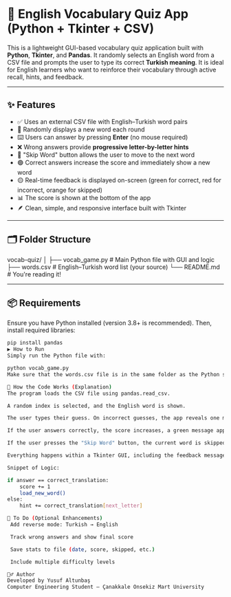 # 🧠 English Vocabulary Quiz App (Python + Tkinter + CSV)

This is a lightweight GUI-based vocabulary quiz application built with **Python**, **Tkinter**, and **Pandas**. It randomly selects an English word from a CSV file and prompts the user to type its correct **Turkish meaning**. It is ideal for English learners who want to reinforce their vocabulary through active recall, hints, and feedback.

---

## ✨ Features

- ✅ Uses an external CSV file with English–Turkish word pairs
- 🎯 Randomly displays a new word each round
- ⌨️ Users can answer by pressing **Enter** (no mouse required)
- ❌ Wrong answers provide **progressive letter-by-letter hints**
- 🔁 "Skip Word" button allows the user to move to the next word
- 🟢 Correct answers increase the score and immediately show a new word
- 🟡 Real-time feedback is displayed on-screen (green for correct, red for incorrect, orange for skipped)
- 📊 The score is shown at the bottom of the app
- 🪶 Clean, simple, and responsive interface built with Tkinter

---

## 🗂️ Folder Structure

vocab-quiz/
│
├── vocab_game.py # Main Python file with GUI and logic
├── words.csv # English–Turkish word list (your source)
└── README.md # You're reading it!

---

## 📦 Requirements

Ensure you have Python installed (version 3.8+ is recommended). Then, install required libraries:

```bash
pip install pandas
▶️ How to Run
Simply run the Python file with:

python vocab_game.py
Make sure that the words.csv file is in the same folder as the Python script.

🧠 How the Code Works (Explanation)
The program loads the CSV file using pandas.read_csv.

A random index is selected, and the English word is shown.

The user types their guess. On incorrect guesses, the app reveals one more letter of the correct Turkish meaning as a hint.

If the user answers correctly, the score increases, a green message appears, and a new word is automatically shown.

If the user presses the "Skip Word" button, the current word is skipped and replaced.

Everything happens within a Tkinter GUI, including the feedback messages.

Snippet of Logic:

if answer == correct_translation:
    score += 1
    load_new_word()
else:
    hint += correct_translation[next_letter]

📝 To Do (Optional Enhancements)
 Add reverse mode: Turkish → English

 Track wrong answers and show final score

 Save stats to file (date, score, skipped, etc.)

 Include multiple difficulty levels

🙋‍♂️ Author
Developed by Yusuf Altunbaş
Computer Engineering Student — Çanakkale Onsekiz Mart University
